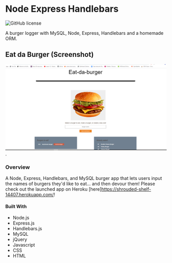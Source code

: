 # Node Express Handlebars

![GitHub license](https://img.shields.io/badge/license-MIT-blue.svg)

A burger logger with MySQL, Node, Express, Handlebars and a homemade ORM.

## Eat da Burger (Screenshot)

![Display Search](screenshots/fullsize.png).

### Overview

A Node, Express, Handlebars, and MySQL burger app that lets users input the names of burgers they'd like to eat... and then devour them!
Please check out the launched app on Heroku [here]https://shrouded-shelf-14407.herokuapp.com/!

#### Built With

- Node.js
- Express.js
- Handlebars.js
- MySQL
- jQuery
- Javascript
- CSS
- HTML
